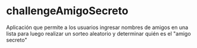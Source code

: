 # challengeAmigoSecreto
Aplicación que permite a los usuarios ingresar nombres de amigos en una lista para luego realizar un sorteo aleatorio y determinar quién es el "amigo secreto"
